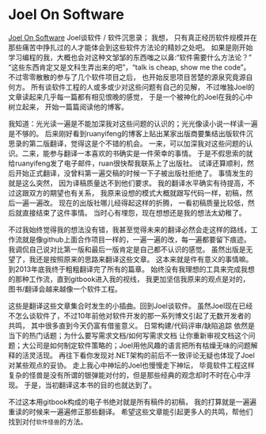 ﻿# Joel On Software


[Joel On Software][1] Joel谈软件 / 软件沉思录； 我想， 只有真正经历软件规模并在那些痛苦中挣扎过的人才能体会到这些软件方法论的精妙之处吧。 如果是刚开始学习编程的我，大概也会对这种文邹邹的东西嗤之以鼻:“软件需要什么方法论？” “这些东西肯定又是文科生弄出来的吧”，“talk is cheap, show me the code”。 不过零零散散的参与了几个软件项目之后， 也开始反思项目苦楚的源泉究竟源自何方。 所有谈软件工程的人或多或少对这些问题有自己的见解， 不过唯独Joel的文章读起来几乎每一篇都有相见恨晚的感觉， 于是一个被神化的Joel在我的心中树立起来， 开始一篇篇阅读他的博客。

我知道：光光读一遍是不能加深我对这些问题的认识的；光光像读小说一样读一遍是不够的。 后来刚好看到ruanyifeng的博客上贴出某家出版商要集结出版软件沉思录的第二版翻译，觉得这是个不错的机会。 一来，可以加深我对这些问题的认识。二来，能参与翻译一本喜欢的书确实是一件荣幸的事情。 于是不假思索的就给ruanyifeng发了电子邮件，ruan很快帮我联系上了出版社。 试译还算顺利，然后开始正式翻译，没曾料第一遍交稿的时候一下子被出版社拒绝了。 事情发生的就是这么突然， 因为译稿质量达不到他们要求。 我的翻译水平确实有待提高，不过这跟双方的期望也有关系， 我原来设想的模式大概就跟写代码一样，初稿，然后一遍一遍改。 现在的出版社哪儿经得起这样的折腾， 一看初稿质量比较低，然后就直接结束了这件事情。 当时心有埋怨，现在想想还是我的想法太幼稚了。

不过我始终觉得我的想法没有错，我甚至觉得未来的翻译必然会走这样的路线，工作流就是像github上面合作项目一样的，一遍一遍的改，每一遍都要留下痕迹。 我调侃自己说对比第一版和最后一版肯定是自己都不认识的感觉。 虽然出版是无望了，我还是按照原来的思路来翻译这些文章。 这本来就是件有意义的事情嘛。 到2013年底我终于粗粗翻译完了所有的篇章。 始终没有我理想的工具来完成我想的那种工作流，直到gitbook进入我的视线， 我更加坚信我原来的观点是对的， 图书/翻译会越来越像一个软件工程。

这些是翻译这些文章集合时发生的小插曲。回到Joel谈软件。 虽然Joel现在已经不怎么谈软件了，不过10年前他对软件开发的那一系列博文引起了无数开发者的共鸣， 其中很多直到今天仍富有借鉴意义。 日常构建/代码评审/缺陷追踪 依然是当下的热门话题；为什么要写需求文档/如何写需求文档 让你重新审视文档这个问题；大公司是如何制定软件策略的；Joel用他风趣的语言把所有枯燥无味的问题解释的活灵活现。  再往下看你发现对.NET架构的前后不一致评论无疑也体现了Joel对某些观点的妥协。 走上我心中神坛的Joel也慢慢走下神坛， 毕竟软件工程这样复杂的怪兽是没有所谓的银弹能对付的，但是那些经典的观念却时不时在心中浮现。 于是，当初翻译这本书的目的也就达到了。 

不过这本用gitbook构成的电子书绝对就是所有稿件的初稿， 我的打算就是一遍遍重读的时候来一遍遍修正那些翻译。 希望这些文章能引起更多人的共鸣，帮他们找到对付`软件怪兽`的方法。


[1]: http://zinking.github.io/JoelOnSoftware/